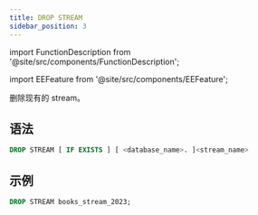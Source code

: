 ```yaml
---
title: DROP STREAM
sidebar_position: 3
---
```

import FunctionDescription from '@site/src/components/FunctionDescription';

<FunctionDescription description="Introduced or updated: v1.2.223"/>

import EEFeature from '@site/src/components/EEFeature';

<EEFeature featureName='STREAM'/>

删除现有的 stream。

## 语法

```sql
DROP STREAM [ IF EXISTS ] [ <database_name>. ]<stream_name>
```

## 示例

```sql
DROP STREAM books_stream_2023;
```
